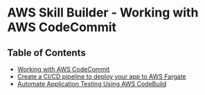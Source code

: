 # AWS Skill Builder - Working with AWS CodeCommit

## Table of Contents

- [Working with AWS CodeCommit](./aws-codecommit/README.md)
- [Create a CI/CD pipeline to deploy your app to AWS Fargate](./cicd-pineline/README.md)
- [Automate Application Testing Using AWS CodeBuild](./testing-using-aws-codebuild/README.md)
